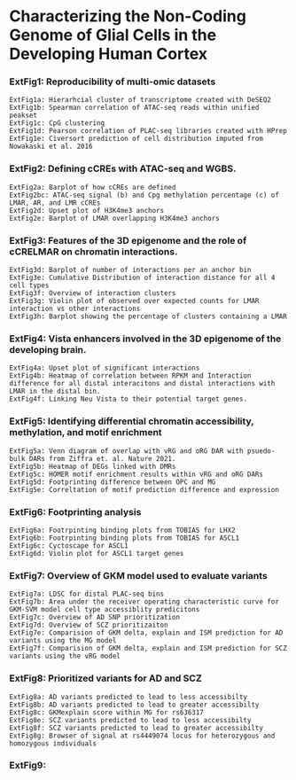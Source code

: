 # Characterizing the Non-Coding Genome of Glial Cells in the Developing Human Cortex
 
### ExtFig1: Reproducibility of multi-omic datasets
    ExtFig1a: Hierarhcial cluster of transcriptome created with DeSEQ2
    ExtFig1b: Spearman correlation of ATAC-seq reads within unified peakset
    ExtFig1c: CpG clustering
    ExtFig1d: Pearson correlation of PLAC-seq libraries created with HPrep
    ExtFig1e: Civersort prediction of cell distribution imputed from Nowakaski et al. 2016
    
### ExtFig2: Defining cCREs with ATAC-seq and WGBS.
    ExtFig2a: Barplot of how cCREs are defined
    ExtFig2bc: ATAC-seq signal (b) and Cpg methylation percentage (c) of LMAR, AR, and LMR cCREs    
    ExtFig2d: Upset plot of H3K4me3 anchors
    ExtFig2e: Barplot of LMAR overlapping H3K4me3 anchors
    
    
### ExtFig3: Features of the 3D epigenome and the role of cCRELMAR on chromatin interactions.
    ExtFig3d: Barplot of number of interactions per an anchor bin 
    ExtFig3e: Cumulative Distribution of interaction distance for all 4 cell types
    ExtFig3f: Overview of interaction clusters
    ExtFig3g: Violin plot of observed over expected counts for LMAR interaction vs other interactions
    ExtFig3h: Barplot showing the percentage of clusters containing a LMAR
    

### ExtFig4: Vista enhancers involved in the 3D epigenome of the developing brain. 
    ExtFig4a: Upset plot of significant interactions
    ExtFig4b: Heatmap of correlation between RPKM and Interaction difference for all distal interacitons and distal interactions with LMAR in the distal bin.
    ExtFig4f: Linking Neu Vista to their potential target genes.
    
### ExtFig5: Identifying differential chromatin accessibility, methylation, and motif enrichment 
    ExtFig5a: Venn diagram of overlap with vRG and oRG DAR with psuedo-bulk DARs from Ziffra et. al. Nature 2021.
    ExtFig5b: Heatmap of DEGs linked with DMRs
    ExtFig5c: HOMER motif enrichment results within vRG and oRG DARs
    ExtFig5d: Footprinting difference between OPC and MG
    ExtFig5e: Correltation of motif prediction difference and expression

### ExtFig6: Footprinting analysis
    ExtFig6a: Footrpinting binding plots from TOBIAS for LHX2
    ExtFig6b: Footrpinting binding plots from TOBIAS for ASCL1
    ExtFig6c: Cyctoscape for ASCL1
    ExtFig6d: Violin plot for ASCL1 target genes
    
### ExtFig7: Overview of GKM model used to evaluate variants
    ExtFig7a: LDSC for distal PLAC-seq bins
    ExtFig7b: Area under the receiver operating characteristic curve for GKM-SVM model cell type accessiblity predicitons
    ExtFig7c: Overview of AD SNP prioritization
    ExtFig7d: Overview of SCZ prioritizaiton
    ExtFig7e: Comparision of GKM delta, explain and ISM prediction for AD variants using the MG model
    ExtFig7f: Comparision of GKM delta, explain and ISM prediction for SCZ variants using the vRG model

### ExtFig8: Prioritized variants for AD and SCZ
    ExtFig8a: AD variants predicted to lead to less accessibilty
    ExtFig8b: AD variants predicted to lead to greater accessibilty
    ExtFig8c: GKMexplain score within MG for rs636317
    ExtFig8e: SCZ variants predicted to lead to less accessibilty
    ExtFig8f: SCZ variants predicted to lead to greater accessibilty
    ExtFig8g: Browser of signal at rs4449074 locus for heterozygous and homozygous individuals

### ExtFig9: